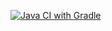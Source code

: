[![Java CI with Gradle](https://github.com/Kocherg1nVA/SQL_test/actions/workflows/gradle.yml/badge.svg)](https://github.com/Kocherg1nVA/SQL_test/actions/workflows/gradle.yml)